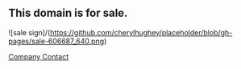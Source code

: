 ## This domain is for sale.
![sale sign]/(https://github.com/cherylhughey/placeholder/blob/gh-pages/sale-606687_640.png)


[Company Contact](https://www.cherylhughey.com) 


